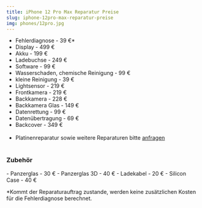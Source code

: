 ```yaml
---
title: iPhone 12 Pro Max Reparatur Preise
slug: iphone-12pro-max-reparatur-preise
img: phones/12pro.jpg
---
```


- Fehlerdiagnose - 39 €*
- Display - 499 €
- Akku - 199 €
- Ladebuchse - 249 €
- Software - 99 €
- Wasserschaden, chemische Reinigung - 99 €
- kleine Reinigung - 39 €
- Lightsensor - 219 €
- Frontkamera - 219  €
- Backkamera - 228 €
- Backkamera Glas - 149 €
- Datenrettung - 99 €
- Datenübertragung - 69 €
- Backcover - 349 €<br><br>
- Platinenreparatur sowie weitere Reparaturen bitte <a href="/kontakt">anfragen</a>
<br></br>
<h3>Zubehör</h3>
- Panzerglas - 30 €
- Panzerglas 3D - 40 €
- Ladekabel - 20 €
- Silicon Case - 40 €

*Kommt der Reparaturauftrag zustande, werden keine zusätzlichen Kosten für die Fehlerdiagnose berechnet.
